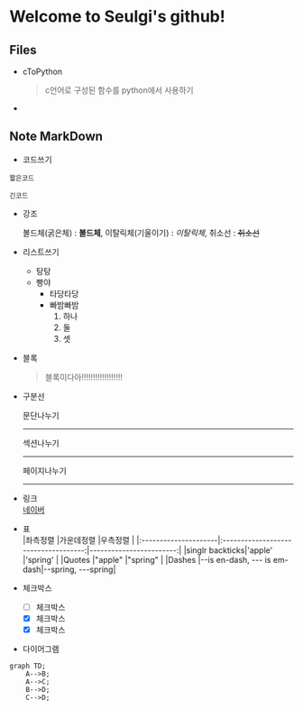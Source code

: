 # Welcome to Seulgi's github!

## Files
- cToPython

  > c언어로 구성된 함수를 python에서 사용하기
- 

## Note MarkDown
- 코드쓰기

`짧은코드`

```
긴코드
```

- 강조

  볼드체(굵은체) : **볼드체**, 이탈릭체(기울이기) : *이탈릭체*, 취소선 : ~~취소선~~

- 리스트쓰기
  * 탕탕
  * 빵야
    * 타당타당
    * 빠밤빠밤
      1. 하나
      2. 둘
      3. 셋

- 블록
  > 블록이다아!!!!!!!!!!!!!!!!!!
  
- 구분선

  문단나누기
  _ _ _
  섹션나누기
  - - -
  페이지나누기
  * * *
  
- 링크  
  [네이버](http://naver.com/)

- 표   
|좌측정렬            |가운데정렬                           |우측정렬                |
|:---------------------|:------------------------------------:|------------------------:|
|singlr backticks|'apple'                                   |'spring'                  |
|Quotes              |"apple"                                  |"spring"                 |
|Dashes              |--is en-dash, --- is em-dash|--spring, ---spring|

- 체크박스
  - [ ] 체크박스
  - [x] 체크박스
  - [x] 체크박스

- 다이어그램
```mermaid
graph TD;
    A-->B;
    A-->C;
    B-->D;
    C-->D;
```

